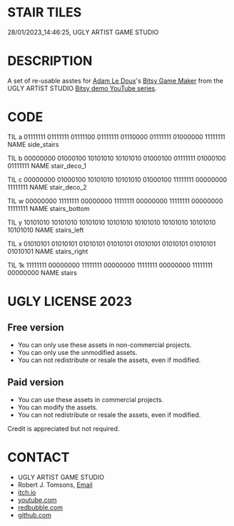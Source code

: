 STAIR TILES
===========
28/01/2023_14:46:25, UGLY ARTIST GAME STUDIO

DESCRIPTION
===========

A set of re-usable asstes for [Adam Le Doux](https://twitter.com/adamledoux)'s 
[Bitsy Game Maker](https://ledoux.itch.io/bitsy) from the UGLY ARTIST 
STUDIO [Bitsy demo YouTube series](https://www.youtube.com/@uglyartistgamestudio).

CODE
====

TIL a
01111111
01111111
01111100
01111111
01110000
01111111
01000000
11111111
NAME side_stairs

TIL b
00000000
01000100
10101010
10101010
01000100
01111111
01000100
01111111
NAME stair_deco_1

TIL c
00000000
01000100
10101010
10101010
01000100
11111111
00000000
11111111
NAME stair_deco_2

TIL w
00000000
11111111
00000000
11111111
00000000
11111111
00000000
11111111
NAME stairs_bottom

TIL y
10101010
10101010
10101010
10101010
10101010
10101010
10101010
10101010
NAME stairs_left

TIL x
01010101
01010101
01010101
01010101
01010101
01010101
01010101
01010101
NAME stairs_right

TIL 1k
11111111
00000000
11111111
00000000
11111111
00000000
11111111
00000000
NAME stairs

UGLY LICENSE 2023
================= 

Free version
------------

* You can only use these assets in non-commercial projects.
* You can only use the unmodified assets.
* You can not redistribute or resale the assets, even if modified.

Paid version
------------

* You can use these assets in commercial projects.
* You can modify the assets.
* You can not redistribute or resale  the assets, even if modified.

Credit is appreciated but not required.

CONTACT
=======

* UGLY ARTIST GAME STUDIO
* Robert J. Tomsons, [Email](robertjtomsons@icloud.com)
* [itch.io](https://ugly-artist-studio.itch.io) 
* [youtube.com](https://www.youtube.com/@uglyartistgamestudio)
* [redbubble.com](https://www.redbubble.com/people/uglyartistmerch/)
* [github.com](https://github.com/uglyartistgamestudio)